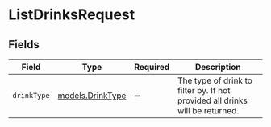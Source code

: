 # ListDrinksRequest


## Fields

| Field                                                                        | Type                                                                         | Required                                                                     | Description                                                                  |
| ---------------------------------------------------------------------------- | ---------------------------------------------------------------------------- | ---------------------------------------------------------------------------- | ---------------------------------------------------------------------------- |
| `drinkType`                                                                  | [models.DrinkType](../models/drinktype.md)                                   | :heavy_minus_sign:                                                           | The type of drink to filter by. If not provided all drinks will be returned. |